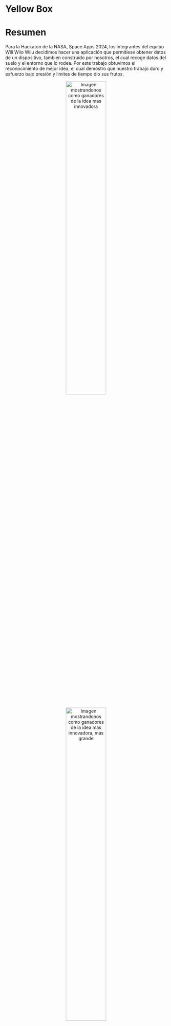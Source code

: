 # Yellow Box 
# Resumen
Para la Hackaton de la NASA, Space Apps 2024, los integrantes del equipo Wili Wilo Wilu decidimos hacer una aplicación que permitiese obtener datos de un dispositivo, tambien construido por nosotros, el cual recoge datos del suelo y el entorno que lo rodea.
Por este trabajo obtuvimos el reconocimiento de mejor idea, el cual demostro que nuestro trabajo duro y esfuerzo bajo presión y limites de tiempo dio sus frutos.
<p align="center">
  <img src="https://github.com/user-attachments/assets/74558d7f-ae56-41a1-a5a0-42e0a1a0653b" width="50%" alt="Imagen mostrandonos como ganadores de la idea mas innovadora"/>
  <img src="https://github.com/user-attachments/assets/2d2f7360-1112-41b4-bcf8-d7757440fb6d" width="50%" alt="Imagen mostrandonos como ganadores de la idea mas innovadora, mas grande"/>
</p>

<a href="https://www.instagram.com/p/DBGbIDXsyaS/?utm_source=ig_web_button_share_sheet&igsh=MzRlODBiNWFlZA==">
  <img src="https://upload.wikimedia.org/wikipedia/commons/a/a5/Instagram_icon.png" width="16px" alt="Icono de Instagram"/>
</a>

Mas info en: [![Instagram](https://upload.wikimedia.org/wikipedia/commons/a/a5/Instagram_icon.png) Instagram](https://www.instagram.com/p/DBGbIDXsyaS/?utm_source=ig_web_button_share_sheet&igsh=MzRlODBiNWFlZA==) y [![LinkedIn](https://i.sstatic.net/gVE0j.png) LinkedIn](https://www.linkedin.com/posts/nasa-space-apps-zaragoza_zaragoza-hackathon-nasa-activity-7249474913974075393-56ha?utm_source=share&utm_medium=member_desktop&rcm=ACoAAD03xUABgggLVW9ONvJtdZlb7wc1Q5rqyFc)


El proyecto consiste en un dispositivo gestionado por un ESP32 el cual, al clavarse en el suelo, puede medir diferentes propiedades del suelo y el entorno que le rodea, útil para agricultores para disponer de forma rápida y sencilla dichos datos para realizar estimaciones del estado de sus cultivos y actuar en consecuencia.

A su vez, los dispositivos se conectan via bluetooth a una aplicación android donde se muestra la información comodamente para el agricultor. Esta tambien posee 

Project with the android project for the Hackaton SpaceApps 2024

There is an apk for test on: hackaton\app\build\outputs\apk

On Arduino folder you can find the code for de device built for the project 


